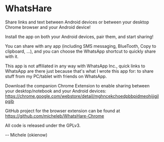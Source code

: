 WhatsHare
=========

Share links and text between Android devices or between your desktop Chrome browser and your Android device!

Install the app on both your Android devices, pair them, and start sharing!

You can share with any app (including SMS messaging, BlueTooth, Copy to clipboard, ...), and you can choose the WhatsApp shortcut to quickly share with it.

This app is not affiliated in any way with WhatsApp Inc., quick links to WhatsApp are there just because that's what I wrote this app for: to share stuff from my PC/tablet with friends on WhatsApp.

Download the companion Chrome Extension to enable sharing between your desktop/notebook and your Android devices: https://chrome.google.com/webstore/detail/mghncekchoedpbbpidmeohijjgjlpgib

GitHub project for the browser extension can be found at https://github.com/micheleb/WhatsHare-Chrome

All code is released under the GPLv3.

-- Michele (okienow)

